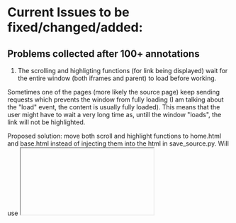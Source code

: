 # Current Issues to be fixed/changed/added:

## Problems collected after 100+ annotations

1) The scrolling and highligting functions (for link being displayed) wait for the entire window (both iframes and parent) to load before working. 

Sometimes one of the pages (more likely the source page) keep sending requests which prevents the window from fully loading (I am talking about the "load" event, the content is usually fully loaded). This means that the user might have to wait a very long time as, untill the window "loads", the link will not be highlighted.

Proposed solution: move both scroll and highlight functions to home.html and base.html instead of injecting them into the html in save_source.py. Will use <iframe onload="some_function(this)"> to trigger the function (that will scroll and highlight). Passing 'this' into the function allows us to reference the iframe's elements. I got it to work but I still need to test if that solves the issue or if it does the same exact thing.

Proposed improvement: call the new function (that will scroll and highlight) from the body tag inside the iframe to avoid having to wait for any requests by the snopes page. Something like <body onload="some_function(this.parent)">.

2) Link being sent to change_origin gets changed.

Happened once. I pressed a link with its src having the characters '%20', but when it was printed by Django (in change_origin) those characters were changed to '+'.

Proposed solution: send a string instead of a JSON Object inside the ajax request. The reason this might work is because, when a JSON Object is sent to Django, it must be decoded first (as it is receieved as a byte-like Object) then data can be retrieved from it. So this change in characters might be due to the usage of .decode() in change_origin.

3) In the source_html, some images are not found (due to src being improperly changed). Why are we only adding the domain instead of the entire source_url to the src of the images/links/etc ?

4) If you submit too fast, csrf token might not have enough time to load into form. Pretty unlikely to happen normally as users would take atleast a couple of seconds to look over the right-hand side iframe. But I thought it was worth mentioning.